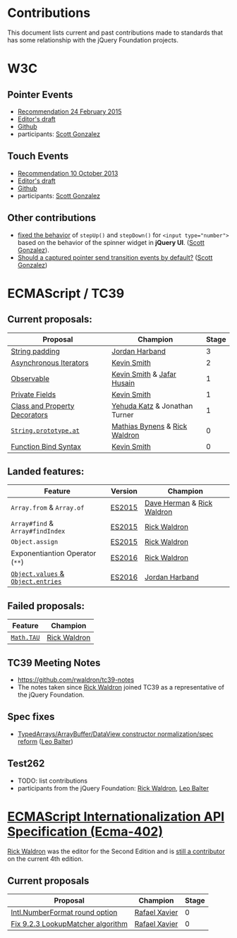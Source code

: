# Contributions

This document lists current and past contributions made to standards that has some relationship with the jQuery Foundation projects.

# W3C

## Pointer Events

- [Recommendation 24 February 2015](https://www.w3.org/TR/pointerevents/)
- [Editor's draft](https://w3c.github.io/pointerevents/)
- [Github](https://github.com/w3c/pointerevents)
- participants: [Scott Gonzalez]

## Touch Events

- [Recommendation 10 October 2013](https://www.w3.org/TR/touch-events/)
- [Editor's draft](https://w3c.github.io/touch-events/)
- [Github](https://github.com/w3c/touch-events)
- participants: [Scott Gonzalez]

## Other contributions

- [fixed the behavior](https://lists.w3.org/Archives/Public/public-whatwg-archive/2009Oct/0057.html) of `stepUp()` and `stepDown()` for `<input type="number">` based on the behavior of the spinner widget in __jQuery UI__. ([Scott Gonzalez]).
- [Should a captured pointer send transition events by default?](https://github.com/w3c/pointerevents/issues/61) ([Scott Gonzalez])

# ECMAScript / TC39

## Current proposals:

| Proposal | Champion | Stage |
|----------|----------|-------|
| [String padding](https://github.com/tc39/proposal-string-pad-start-end) | [Jordan Harband] | 3 |
| [Asynchronous Iterators](https://github.com/tc39/proposal-async-iteration) | [Kevin Smith] | 2 |
| [Observable](https://github.com/zenparsing/es-observable) | [Kevin Smith] & [Jafar Husain] | 1 |
| [Private Fields](https://github.com/zenparsing/es-private-fields) | [Kevin Smith] | 1 |
| [Class and Property Decorators](https://github.com/wycats/javascript-decorators/blob/master/README.md) | [Yehuda Katz] & Jonathan Turner | 1 |
| [`String.prototype.at`](https://github.com/mathiasbynens/String.prototype.at) | [Mathias Bynens] & [Rick Waldron] | 0 |
| [Function Bind Syntax](https://github.com/zenparsing/es-function-bind) | [Kevin Smith] | 0 |

## Landed features:

| Feature | Version | Champion |
|---------|---------|----------|
| `Array.from` & `Array.of` | [ES2015][Array.from] | [Dave Herman] & [Rick Waldron] |
| `Array#find` & `Array#findIndex` | [ES2015][Array#find] | [Rick Waldron] |
| `Object.assign` | [ES2015][Object.assign] | [Rick Waldron] |
| Exponentiantion Operator (`**`) | [ES2016][Exp Operator] | [Rick Waldron] |
| [`Object.values` & `Object.entries`][Object.entries-proposal] | [ES2016][Object.entries] | [Jordan Harband] |

[ES2015]: http://www.ecma-international.org/ecma-262/6.0/index.html
[Array.from]: http://www.ecma-international.org/ecma-262/6.0/index.html#sec-array.from
[Array.of]: http://www.ecma-international.org/ecma-262/6.0/index.html#sec-array.of
[Object.entries-proposal]: https://github.com/tc39/proposal-object-values-entries
[Exp Operator]: https://tc39.github.io/ecma262/2016/#sec-exp-operator
[Object.entries]: https://tc39.github.io/ecma262/#sec-object.entries
[Array#find]: http://www.ecma-international.org/ecma-262/6.0/index.html#sec-array.prototype.find
[Object.assign]: http://www.ecma-international.org/ecma-262/6.0/index.html#sec-object.assign

## Failed proposals:

| Feature | Champion |
|---------|----------|
| [`Math.TAU`](https://esdiscuss.org/topic/math-tau) | [Rick Waldron] |

## TC39 Meeting Notes

- https://github.com/rwaldron/tc39-notes
- The notes taken since [Rick Waldron] joined TC39 as a representative of the jQuery Foundation.

## Spec fixes

- [TypedArrays/ArrayBuffer/DataView constructor normalization/spec reform](https://github.com/tc39/ecma262/pull/410) ([Leo Balter])

## Test262

- TODO: list contributions
- participants from the jQuery Foundation: [Rick Waldron], [Leo Balter]

# [ECMAScript Internationalization API Specification (Ecma-402)](https://github.com/tc39/ecma402)

[Rick Waldron] was the editor for the Second Edition and is [still a contributor](http://tc39.github.io/ecma402/) on the current 4th edition.

## Current proposals

| Proposal | Champion | Stage |
|----------|----------|-------|
| [Intl.NumberFormat round option](https://github.com/rxaviers/ecma402-number-format-round-option) | [Rafael Xavier] | 0 |
| [Fix 9.2.3 LookupMatcher algorithm](https://github.com/rxaviers/ecma402-fix-lookup-matcher) | [Rafael Xavier] | 0 |

[Dave Herman]: https://github.com/dherman
[Jafar Husain]: https://github.com/jhusain
[Jordan Harband]: https://github.com/ljharb
[Kevin Smith]: https://github.com/zenparsing
[Leo Balter]: https://github.com/leobalter
[Mathias Bynens]: https://github.com/mathiasbynens
[Rafael Xavier]: https://github.com/rxaviers
[Rick Waldron]: https://github.com/rwaldron
[Scott Gonzalez]: https://github.com/scottgonzalez
[Yehuda Katz]: https://github.com/wycatz
